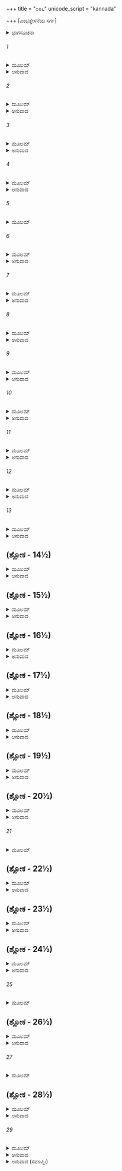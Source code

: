 +++
title = "೦೮೬"
unicode_script = "kannada"

+++
[ಎಂಭತ್ತೇಳನೆಯ ಸರ್ಗ]



<details><summary>ಭಾಗಸೂಚನಾ</summary>

ಶ್ರೀರಾಮನು ಲಕ್ಷ್ಮಣನಿಗೆ ಇಲನೆಂಬ ರಾಜನ ಕಥೆ ಹೇಳಿದುದು
</details>

###### 1


<details><summary>ಮೂಲಮ್</summary>

ತಚ್ಛ್ರುತ್ವಾಲಕ್ಷ್ಮಣೇನೋಕ್ತಂ ವಾಕ್ಯಂ ವಾಕ್ಯವಿಶಾರದಃ ।  
ಪ್ರತ್ಯುವಾಚ ಮಹಾತೇಜಾಃ ಪ್ರಹಸನ್ರಾಘವೋ ವಚಃ ॥
</details>

<details><summary>ಅನುವಾದ</summary>

ಲಕ್ಷ್ಮಣನು ಹೇಳಿದ ಮಾತನ್ನು ಕೇಳಿ ಮಾತುಕತೆಯಲ್ಲಿ ನಿಪುಣನಾದ ಮಹಾತೇಜಸ್ವೀ ಶ್ರೀರಘುನಾಥನು ನಗುತ್ತಾ ಹೇಳಿದನು.॥1॥
</details>

###### 2


<details><summary>ಮೂಲಮ್</summary>

ಏವಮೇವ ನರಶ್ರೇಷ್ಠ ಯಥಾ ವದಸಿ ಲಕ್ಷ್ಮಣ ।  
ವೃತ್ರಘಾತಮಶೇಷೇಣ ವಾಜಿಮೇಧಲಂ ಚ ಯತ್ ॥
</details>

<details><summary>ಅನುವಾದ</summary>

ನರಶ್ರೇಷ್ಠ ಲಕ್ಷ್ಮಣ! ವೃತ್ರಾಸುರನ ಎಲ್ಲ ಪ್ರಸಂಗ ಮತ್ತು ನೀನು ತಿಳಿಸಿದ ಅಶ್ವಮೇಧ ಯಜ್ಞದ ಫಲ ಎಲ್ಲವೂ ಹಾಗೆಯೇ ಇದೇ.॥2॥
</details>

###### 3


<details><summary>ಮೂಲಮ್</summary>

ಶ್ರೂಯತೇ ಹಿ ಪುರಾ ಸೌಮ್ಯ ಕರ್ದಮಸ್ಯ ಪ್ರಜಾಪತೇಃ ।  
ಪುತ್ರೋ ಬಾಹ್ಲೀಶ್ವರಃ ಶ್ರೀಮಾನಿಲೋ ನಾಮ ಸುಧಾರ್ಮಿಕಃ ॥
</details>

<details><summary>ಅನುವಾದ</summary>

ಸೌಮ್ಯ! ಹಿಂದೆ ಪ್ರಜಾಪತಿ ಕರ್ದಮರ ಪುತ್ರ ಶ್ರೀಮಾನ್ ಇಲನೆಂಬುವನು ಬಾಹ್ಲಿಕ ದೇಶದ ದೊಡ್ಡ ಧರ್ಮಾತ್ಮ ನರೇಶನಿದ್ದನು.॥3॥
</details>

###### 4


<details><summary>ಮೂಲಮ್</summary>

ಸ ರಾಜಾ ಪೃಥಿವೀಂ ಸರ್ವಾಂ ವಶೇ ಕೃತ್ವಾ ಮಹಾಯಶಾಃ ।  
ರಾಜ್ಯಂ ಚೈವನರವ್ಯಾಘ್ರ ಪುತ್ರವತ್ಪರ್ಯಪಾಲಯತ್ ॥
</details>

<details><summary>ಅನುವಾದ</summary>

ಪುರುಷಸಿಂಹ! ಆ ಮಹಾಯಶಸ್ವೀ ಭೂಪಾಲನು ಇಡೀ ಪೃಥಿವಿಯನ್ನು ವಶದಲ್ಲಿಟ್ಟುಕೊಂಡು ತನ್ನ ರಾಜ್ಯದ ಪ್ರಜೆಯನ್ನು ಪುತ್ರರಂತೆ ಪಾಲಿಸುತ್ತಿದ್ದನು.॥4॥
</details>

###### 5


<details><summary>ಮೂಲಮ್</summary>

ಸುರೈಶ್ಚ ಪರಮೋದಾರೈರ್ದೈತೇಯೈಶ್ಚ ಮಹಾಧನೈಃ ।  
ನಾಗರಾಕ್ಷಸಗಂಧರ್ವೈರ್ಯಕ್ಷೈಶ್ಚ ಸುಮಹಾತ್ಮಭಿಃ ॥
</details>

###### 6


<details><summary>ಮೂಲಮ್</summary>

ಪೂಜ್ಯತೇ ನಿತ್ಯಶಃ ಸೌಮ್ಯಭಯಾರ್ತೈ ರಘುನಂದನ ।  
ಅಬಿಭ್ಯಂಶ್ಚ ತ್ರಯೋ ಲೋಕಾಃ ಸರೋಷಸ್ಯ ಮಹಾತ್ಮನಃ ॥
</details>

<details><summary>ಅನುವಾದ</summary>

ಸೌಮ್ಯ! ರಘುನಂದನ! ಪರಮ ಉದಾರ ದೇವತೆಗಳು, ದೈತ್ಯರು, ನಾಗರು, ರಾಕ್ಷಸರು, ಗಂಧರ್ವರು, ಯಕ್ಷರು, ಇವರೆಲ್ಲ ಭಯಭೀತರಾಗಿ ಸದಾ ಇಲರಾಜನನ್ನು ಸ್ತುತಿಸಿ ಪೂಜಿಸುತ್ತಿದ್ದರು. ಆ ಮಹಾತ್ಮಾ ನರೇಶನು ಕೋಪಗೊಂಡರೆ ಮೂರು ಲೋಕದ ಪ್ರಾಣಿಗಳು ಭಯದಿಂದ ಗಡಗಡ ನಡುಗುತ್ತಿದ್ದರು.॥5-6॥
</details>

###### 7


<details><summary>ಮೂಲಮ್</summary>

ಸ ರಾಜಾ ತಾದೃಶೋಽಪ್ಯಾಸೀದ್ಧರ್ಮೇ ವೀರ್ಯೇ ಚ ನಿಷ್ಠಿತಃ ।  
ಬುದ್ಧ್ಯಾ ಚ ಪರಮೋದಾರೋ ಬಾಹ್ಲೀಕೇಶೋ ಮಹಾಯಶಾಃ ॥
</details>

<details><summary>ಅನುವಾದ</summary>

ಇಷ್ಟು ಪ್ರಭಾವಶಾಲಿಯಾಗಿದ್ದರು ಬಾಹ್ಲಿಕ ದೇಶದ ಒಡೆಯ ಮಹಾಯಶಸ್ವೀ ಪರಮೋದಾರ ಇಲರಾಜನು ಧರ್ಮ ಮತ್ತು ಪರಾಕ್ರಮದಲ್ಲಿ ದೃಢತೆಯಿಂದ ಸ್ಥಿರನಾಗಿದ್ದನು ಹಾಗೂ ಅವನ ಬುದ್ಧಿಯೂ ಸ್ಥಿರವಾಗಿತ್ತು.॥7॥
</details>

###### 8


<details><summary>ಮೂಲಮ್</summary>

ಸ ಪ್ರಚಕ್ರೇ ಮಹಾಬಾಹುರ್ಮೃಗಯಾಂ ರುಚಿರೇ ವನೇ ।  
ಚೈತ್ರೇ ಮನೋರಮೇ ಮಾಸೇ ಸಭೃತ್ಯಬಲವಾಹನಃ ॥
</details>

<details><summary>ಅನುವಾದ</summary>

ಒಮ್ಮೆ ಸೇವಕ, ಸೈನ್ಯ, ವಾಹನಗಳೊಂದಿಗೆ ಆ ಮಹಾಬಾಹು ರಾಜನು ಮನೋರಮ ಚೈತ್ರಮಾಸದಲ್ಲಿ ಒಂದು ಸುಂದರ ವನಕ್ಕೆ ಬೇಟೆಯಾಡಲು ಪ್ರಾರಂಭಿಸಿದನು.॥8॥
</details>

###### 9


<details><summary>ಮೂಲಮ್</summary>

ಪ್ರಜಘ್ನೇ ಚ ನೃಪೋಽರಣ್ಯೇಮೃಗಾನ್ ಶತಸಹಸ್ರಶಃ ।  
ಹತ್ವೈವ ತೃಪ್ತಿರ್ನಾಭೂಚ್ಚ ರಾಜ್ಞಸ್ತಸ್ಯ ಮಹಾತ್ಮನಃ ॥
</details>

<details><summary>ಅನುವಾದ</summary>

ರಾಜನು ಆ ವನದಲ್ಲಿ ಸಾವಿರಾರು ನೂರಾರು ಹಿಂಸಕ ಜಂತುಗಳನ್ನು ವಧಿಸಿದನು, ಆದರೆ ಇಷ್ಟು ಪ್ರಾಣಿಗಳನ್ನು ಕೊಂದರೂ ಆ ಮಹಾಮನಸ್ವೀ ನರೇಶನಿಗೆ ತೃಪ್ತಿ ಆಗಲಿಲ್ಲ.॥9॥
</details>

###### 10


<details><summary>ಮೂಲಮ್</summary>

ನಾನಾಮೃಗಾಣಾಮಯುತಂ ವಧ್ಯಮಾನಂಮಹಾತ್ಮನಾ ।  
ಯತ್ರ ಜಾತೋ ಮಹಾಸೇನಸ್ತಂ ದೇಶಮುಪಚಕ್ರಮೇ ॥
</details>

<details><summary>ಅನುವಾದ</summary>

ಮತ್ತೆ ಆ ಮಹಾತ್ಮಾ ಇಲನ ಕೈಯಿಂದ ನಾನಾ ರೀತಿಯ ಹತ್ತು ಸಾವಿನ ಹಿಂಸಕ ಪಶು ಸತ್ತು ಹೋದುವು. ಬಳಿಕ ಅವನು ಮಹಾಸೇನನ (ಕಾರ್ತಿಕೇಯ) ಜನ್ಮವಾದ ಪ್ರದೇಶಕ್ಕೆ ಹೋದನು.॥10॥
</details>

###### 11


<details><summary>ಮೂಲಮ್</summary>

ತಸ್ಮಿನ್ಪ್ರದೇಶೇ ದೇವೇಶಃ ಶೈಲರಾಜಸುತಾಂ ಹರಃ ।  
ರಮಯಾಮಾಸ ದುರ್ಧರ್ಷಃ ಸರ್ವೈರನುಚರೈಃ ಸಹ ॥
</details>

<details><summary>ಅನುವಾದ</summary>

ಆ ಸ್ಥಾನದಲ್ಲಿ ದೇವತೆಗಳ ಸ್ವಾಮಿ ದುರ್ಜಯ ದೇವತೆ ಭಗವಾನ್ ಶಿವನು ತನ್ನ ಸಮಸ್ತ ಸೇವಕರೊಂದಿಗೆ ಇದ್ದು ಗಿರಿರಾಜ ಕುಮಾರಿಯ ಮನೋರಂಜನೆ ಮಾಡುತ್ತಿದ್ದನು.॥11॥
</details>

###### 12


<details><summary>ಮೂಲಮ್</summary>

ಕೃತ್ವಾ ಸ್ತ್ರೀರೂಪಮಾತ್ಮಾನಮುಮೇಶೋಗೋಪತಿಧ್ವಜಃ ।  
ದೇವ್ಯಾಃ ಪ್ರಿಯಚಿಕೀರ್ಷುಃ ಸಂಸ್ತಸ್ಮಿನ್ಪರ್ವತನಿರ್ಝರೇ ॥
</details>

<details><summary>ಅನುವಾದ</summary>

ವೃಷಭಧ್ವಜನಾದ ಭಗವಾನ್ ಉಮಾವಲ್ಲಭನು ತಾನೂ ಸ್ತ್ರೀರೂಪದಲ್ಲಿ ಪ್ರಕಟನಾಗಿ ದೇವೀ ಪಾರ್ವತಿಯ ಮನಸ್ಸಂತೋಷ ಪಡಿಸಲು ಅಲ್ಲಿಯ ಪರ್ವತೀಯ ಜಲಪಾತದ ಬಳಿ ಆಕೆಯೊಂದಿಗೆ ವಿಹರಿಸುತ್ತಿದ್ದನು.॥12॥
</details>

###### 13


<details><summary>ಮೂಲಮ್</summary>

ಯತ್ರ ಯತ್ರ ವನೋದ್ದೇಶೇ ಸತ್ತ್ವಾಃ ಪುರುಷವಾದಿನಃ ।  
ವೃಕ್ಷಾಃ ಪುರುಷನಾಮಾನಸ್ತೇ ಸರ್ವೇ ಸ್ತ್ರೀಜನಾಭವನ್ ॥
</details>

<details><summary>ಅನುವಾದ</summary>

ಆ ವನದ ಎಲ್ಲ ಭಾಗಗಳಲ್ಲಿ ಇದ್ದ ಪುಲ್ಲಿಂಗ ನಾಮಧಾರೀ ಜಂತು, ವೃಕ್ಷ ಎಲ್ಲವೂ ಸ್ತ್ರೀಲಿಂಗವಾಗಿ ಪರಿಣತವಾಗಿ ಹೋದುವು.॥13॥
</details>

## (ಶ್ಲೋಕ - 14½)


<details><summary>ಮೂಲಮ್</summary>

ಯಚ್ಚ ಕಿಂಚನ ತತ್ಸರ್ವಂ ನಾರೀಸಂಜ್ಞಂ ಬಭೂವ ಹ ।  
ಏತಸ್ಮಿನ್ನಂತರೇ ರಾಜಾ ಸ ಇಲಃ ಕರ್ದಮಾತ್ಮಜಃ ॥  
ನಿಘ್ನನ್ ಮೃಗಸಹಸ್ರಾಣಿ ತಂ ದೇಶಮುಪಚಕ್ರಮೇ ।
</details>

<details><summary>ಅನುವಾದ</summary>

ಅಲ್ಲಿ ಇರುವ ಚರಾಚರ ಪ್ರಾಣಿಗಳ ಸಮೂಹವೆಲ್ಲ ಸ್ತ್ರೀನಾಮಧಾರಿಗಳಾಗಿದ್ದರು. ಇದೇ ಸಮಯದಲ್ಲಿ ಕರ್ದಮ ಪುತ್ರ ಇಲನು ಸಾವಿರಾರು ಹಿಂಸಕ ಪಶುಗಳನ್ನು ವಧಿಸುತ್ತಾ ಆ ಪ್ರದೇಶಕ್ಕೆ ಹೋದನು.॥14½॥
</details>

## (ಶ್ಲೋಕ - 15½)


<details><summary>ಮೂಲಮ್</summary>

ಸ ದೃಷ್ಟ್ವಾ ಸ್ತ್ರೀಕೃತಂ ಸರ್ವಂ ಸವ್ಯಾಲಮೃಗಪಕ್ಷಿಣಮ್ ॥  
ಆತ್ಮಾನಂ ಸ್ತ್ರೀಕೃತಂ ಚೈವ ಸಾನುಗಂ ರಘುನಂದನ ।
</details>

<details><summary>ಅನುವಾದ</summary>

ಅಲ್ಲಿಗೆ ಅವನು ಬಂದು ನೋಡುತ್ತಾನೆ- ಸರ್ಪ, ಪಶು-ಪಕ್ಷಿಗಳ ಸಹಿತ ಆ ವನದ ಎಲ್ಲ ಪ್ರಾಣಿ ಸಮುದಾಯವು ಸ್ತ್ರೀರೂಪವಾಗಿ ಹೋಗಿತ್ತು. ರಘುನಂದನ! ಸೇವಕರ ಸಹಿತ ತಾನೂ ಸ್ತ್ರೀರೂಪವಾಗಿ ಪರಿಣತನಾಗಿರುವುದನ್ನು ನೋಡಿದನು.॥15½॥
</details>

## (ಶ್ಲೋಕ - 16½)


<details><summary>ಮೂಲಮ್</summary>

ತಸ್ಯ ದುಃಖಂ ಮಹಚ್ಚಾಸೀದ್ದೃಷ್ಟ್ವಾಽಽತ್ಮಾನಂ ತಥಾಗತಮ್ ॥  
ಉಮಾಪತೇಶ್ಚ ತತ್ಕರ್ಮ ಜ್ಞಾತ್ವಾ ತ್ರಾಸಮುಪಾಗಮತ್ ।
</details>

<details><summary>ಅನುವಾದ</summary>

ತನ್ನನ್ನು ಆ ಸ್ಥಿತಿಯಲ್ಲಿ ನೋಡಿ ರಾಜನಿಗೆ ಬಹಳ ದುಃಖವಾಯಿತು. ಇದೆಲ್ಲ ಕಾರ್ಯ ಉಮಾವಲ್ಲಭ ಮಹಾದೇವನ ಇಚ್ಚೆಯಿಂದ ಆಗಿದೆ ಎಂದು ತಿಳಿದು ಅವನು ಭಯಗೊಂಡನು.॥16½॥
</details>

## (ಶ್ಲೋಕ - 17½)


<details><summary>ಮೂಲಮ್</summary>

ತತೋ ದೇವಂ ಮಹಾತ್ಮಾನಂ ಶಿತಿಕಂಠಂ ಕಪರ್ದಿನಮ್ ॥  
ಜಗಾಮ ಶರಣಂ ರಾಜಾ ಸಭೃತ್ಯಬಲವಾಹನಃ ।
</details>

<details><summary>ಅನುವಾದ</summary>

ಅನಂತರ ಸೇವಕ, ಸೈನ್ಯ, ವಾಹನ ಗಳೊಂದಿಗೆ ಇಲರಾಜನು ಜಟಾಜೂಟಧಾರೀ ಮಹಾತ್ಮಾ ಭಗವಾನ್ ನೀಲಕಂಠನಿಗೆ ಶರಣಾದನು.॥17½॥
</details>

## (ಶ್ಲೋಕ - 18½)


<details><summary>ಮೂಲಮ್</summary>

ತತಃ ಪ್ರಹಸ್ಯ ವರದಃ ಸಹ ದೇವ್ಯಾ ಮಹೇಶ್ವರಃ ॥  
ಪ್ರಜಾಪತಿಸುತಂ ವಾಕ್ಯಮುವಾಚ ವರದಃ ಸ್ವಯಮ್ ।
</details>

<details><summary>ಅನುವಾದ</summary>

ಆಗ ದೇವೀಪಾರ್ವತಿಯೊಂದಿಗೆ ವಿರಾಜಿಸುತ್ತಿರುವ ವರದನಾಯಕ ದೇವತಾ ಮಹೇಶ್ವರನು ನಗುತ್ತಾ ಪ್ರಜಾಪತಿ ಪುತ್ರ ಇಲನಲ್ಲಿ ಹೇಳಿದನು.॥18½॥
</details>

## (ಶ್ಲೋಕ - 19½)


<details><summary>ಮೂಲಮ್</summary>

ಉತ್ತಿಷ್ಠೋತ್ತಿಷ್ಠ ರಾಜರ್ಷೇ ಕಾರ್ದಮೇಯ ಮಹಾಬಲ ॥  
ಪುರುಷತ್ವಮೃತೇ ಸೌಮ್ಯ ವರಂ ವರಯ ಸುವ್ರತ ।
</details>

<details><summary>ಅನುವಾದ</summary>

ಕರ್ದಮ ಕುಮಾರ ಮಹಾಬಲಿ ರಾಜರ್ಷೇ ! ಏಳು, ಏಳು, ಸುವ್ರತನಾದ ಸೌಮ್ಯ ನರೇಶನೇ! ಪುರುಷತ್ವ ಬಿಟ್ಟು ಏನು ಬೇಕಾದರೂ ವರವನ್ನು ಕೇಳು.॥19½॥
</details>

## (ಶ್ಲೋಕ - 20½)


<details><summary>ಮೂಲಮ್</summary>

ತತಃ ಸ ರಾಜಾ ಶೋಕಾರ್ತಃ ಪ್ರತ್ಯಾಖ್ಯಾತೋ ಮಹಾತ್ಮನಾ ॥  
ಸ್ತ್ರೀಭೂತೋಽಸೌ ನ ಜಗ್ರಾಹ ವರಮನ್ಯಂ ಸುರೋತ್ತಮಾತ್ ।
</details>

<details><summary>ಅನುವಾದ</summary>

ಮಹಾತ್ಮಾ ಭಗವಾನ್ ಶಂಕರನು ಹೀಗೆ ಪುರುಷತ್ವ ಕೊಡಲು ಒಪ್ಪದಿದ್ದಾಗ ಸ್ತ್ರೀರೂಪಧಾರೀ ರಾಜಾ ಇಲನು ಶೋಕತಪ್ತನಾದನು. ಅವನು ಸುರಶ್ರೇಷ್ಠ ಮಹಾದೇವನಲ್ಲಿ ಬೇರೆ ವರವನ್ನು ಬೇಡಲಿಲ್ಲ.॥20½॥
</details>

###### 21


<details><summary>ಮೂಲಮ್</summary>

ತತಃ ಶೋಕೇನ ಮಹತಾ ಶೈಲರಾಜಸುತಾಂ ನೃಪಃ ॥
</details>

## (ಶ್ಲೋಕ - 22½)


<details><summary>ಮೂಲಮ್</summary>

ಪ್ರಣಿಪತ್ಯ ಉಮಾಂ ದೇವೀಂ ಸರ್ವೇಣೈವಾಂತರಾತ್ಮನಾ ।  
ಈಶೇ ವರಾಣಾಂ ವರದೇ ಲೋಕಾನಾಮಸಿ ಭಾಮಿನಿ ॥  
ಅಮೋಘದರ್ಶನೇ ದೇವಿ ಭಜ ಸೌಮ್ಯೇನ ಚಕ್ಷುಷಾ ।
</details>

<details><summary>ಅನುವಾದ</summary>

ಅನಂತರ ಮಹಾಶೋಕದಿಂದ ಪೀಡಿತನಾದ ರಾಜನು ಗಿರಿರಾಜಕುಮಾರಿ ಉಮಾದೇವಿಯ ಚರಣಗಳಲ್ಲಿ ಹೃತ್ಪೂರ್ವಕ ಪ್ರಣಾಮ ಮಾಡಿ ಪ್ರಾರ್ಥಿಸಿದನು - ಸಮಸ್ತ ವರಗಳ ಅಧೀಶ್ವರೀ ದೇವಿ! ನೀನೂ ಮಾನಿನೀಯಾಗಿರುವೆ. ಸಮಸ್ತ ಲೋಕಗಳಿಗೆ ವರ ಕೊಡುವ ದೇವಿಯೇ! ನಿನ್ನ ದರ್ಶನ ಎಂದೂ ನಿಷ್ಪಲವಾಗುವುದಿಲ್ಲ. ಆದ್ದರಿಂದ ನೀನೇ ಸೌಮ್ಯದೃಷ್ಟಿಯಿಂದ ನನ್ನ ಮೇಲೆ ಅನುಗ್ರಹ ಮಾಡು.॥21-22½॥
</details>

## (ಶ್ಲೋಕ - 23½)


<details><summary>ಮೂಲಮ್</summary>

ಹೃದ್ಗತಂ ತಸ್ಯ ರಾಜರ್ಷೇರ್ವಿಜ್ಞಾಯ ಹರಸನ್ನಿಧೌ ॥  
ಪ್ರತ್ಯುವಾಚ ಶುಭಂ ವಾಕ್ಯಂ ದೇವೀ ರುದ್ರಸ್ಯ ಸಮ್ಮತಾ ।
</details>

<details><summary>ಅನುವಾದ</summary>

ರಾಜರ್ಷಿ ಇಲಾನ ಹಾರ್ದಿಕ ಅಭಿಪ್ರಾಯವನ್ನು ತಿಳಿದು ರುದ್ರಪ್ರಿಯಾ ದೇವೀ ಪಾರ್ವತಿಯು ಮಹಾದೇವನ ಬಳಿಯಲ್ಲಿ ರಾಜನಲ್ಲಿ ಹೀಗೆ ಶುಭ ಮಾತನ್ನು ಹೇಳಿದಳು.॥23½॥
</details>

## (ಶ್ಲೋಕ - 24½)


<details><summary>ಮೂಲಮ್</summary>

ಅರ್ಧಸ್ಯ ದೇವೋ ವರದೋ ವರಾರ್ಧಸ್ಯ ತವ ಹ್ಯಹಮ್ ॥  
ತಸ್ಮಾದರ್ಧಂ ಗೃಹಾಣ ತ್ವಂ ಸ್ತ್ರೀಪುಂಸೋರ್ಯಾವದಿಚ್ಛಸಿ ।
</details>

<details><summary>ಅನುವಾದ</summary>

ರಾಜನೇ! ನೀನು ಪುರುಷತ್ವಪ್ರಾಪ್ತಿರೂಪೀ ವರವನ್ನು ಇಚ್ಛಿಸುತ್ತಿರುವೆ. ಅದರ ಅರ್ಧಭಾಗದ ದಾತೃನು ಮಹಾದೇವನಿರುವನು ಮತ್ತು ಅರ್ಧ ವರವನ್ನು ನಾನು ನಿನಗೆ ಕೊಡಬಲ್ಲೆ. (ಅರ್ಥಾತ್ ನಿನಗೆ ಸಂಪೂರ್ಣ ಜೀವನಕ್ಕಾಗಿ ಪ್ರಾಪ್ತವಾದ ಸ್ತ್ರೀತ್ವದಲ್ಲಿ ಅರ್ಧ ಜೀವನಕ್ಕಾಗಿ ಪುರುಷತ್ವವಾಗಿ ಪರಿವರ್ತನ ಮಾಡಬಲ್ಲೆ.) ನೀನು ಎಷ್ಟೆಷ್ಟು ಕಾಲದವರೆಗೆ ಸ್ತ್ರೀ ಮತ್ತು ಪುರುಷನಾಗಿ ಇರಲು ಬಯಸುವೆಯೋ ಅದನ್ನು ನೀನೇ ಹೇಳು.॥24½॥
</details>

###### 25


<details><summary>ಮೂಲಮ್</summary>

ತದದ್ಭುತತರಂ ಶ್ರುತ್ವಾ ದೇವ್ಯಾ ವರಮನುತ್ತಮಮ್ ॥
</details>

## (ಶ್ಲೋಕ - 26½)


<details><summary>ಮೂಲಮ್</summary>

ಸಂಪ್ರಹೃಷ್ಟಮನಾ ಭೂತ್ವಾ ರಾಜಾವಾಕ್ಯಮಥಾಬ್ರವೀತ್ ।  
ಯದಿ ದೇವಿ ಪ್ರಸನ್ನಾ ಮೇ ರೂಪೇಣಾಪ್ರತಿಮಾ ಭುವಿ ॥  
ಮಾಸಂ ಸ್ತ್ರೀತ್ವಮುಪಾಸಿತ್ವಾ ಮಾಸಂ ಸ್ಯಾಂಪುರುಷಃ ಪುನಃ ।
</details>

<details><summary>ಅನುವಾದ</summary>

ದೇವೀ ಪಾರ್ವತಿಯ ಆ ಪರಮೋತ್ತಮ ಮತ್ತು ಅದ್ಭುತ ವರವನ್ನು ಕೇಳಿ ರಾಜನ ಮನಸ್ಸಿನಲ್ಲಿ ಬಹಳ ಹರ್ಷವಾಯಿತು ಹಾಗೂ ಹೀಗೆ ಹೇಳಿದನು - ದೇವಿ! ನೀನು ನನ್ನ ಮೇಲೆ ಪ್ರಸನ್ನಳಾಗಿರುವೆಯಾದರೆ ನಾನು ಒಂದು ತಿಂಗಳು ಭೂಮಿಯಲ್ಲಿ ಅನುಪಮ ರೂಪವತಿ ಸ್ತ್ರೀಯ ರೂಪದಲ್ಲಿ ಇದ್ದು, ಮತ್ತೆ ಒಂದು ತಿಂಗಳವರೆಗೆ ಪುರುಷನಾಗಿ ಇರುವೆನು.॥25-26½॥
</details>

###### 27


<details><summary>ಮೂಲಮ್</summary>

ಈಪ್ಸಿತಂ ತಸ್ಯ ವಿಜ್ಞಾಯ ದೇವೀ ಸುರುಚಿರಾನನಾ ॥
</details>

## (ಶ್ಲೋಕ - 28½)


<details><summary>ಮೂಲಮ್</summary>

ಪ್ರತ್ಯುವಾಚ ಶುಭಂ ವಾಕ್ಯಮೇವಮೇವ ಭವಿಷ್ಯತಿ ।  
ರಾಜನ್ಪುರುಷಭೂತಸ್ತ್ವಂ ಸ್ತ್ರೀಭಾವಂ ನ ಸ್ಮರಿಷ್ಯಸಿ ॥  
ಸ್ತ್ರೀ ಭೂತಶ್ಚ ಪರಂ ಮಾಸಂ ನ ಸ್ಮರಿಷ್ಯಸಿಪೌರುಷಮ್ ।
</details>

<details><summary>ಅನುವಾದ</summary>

ರಾಜನ ಮನೋಭಾವವನ್ನು ತಿಳಿದು ಸುಂದರಮುಖವುಳ್ಳ ಪಾರ್ವತೀ ದೇವಿಯು ಹೀಗೆ ನುಡಿದಳು - ‘ಹಾಗೆಯೇ ಆಗುವುದು’. ರಾಜನೇ! ನೀನು ಪುರುಷರೂಪದಲ್ಲಿರುವಾಗ ನಿನಗೆ ತನ್ನ ಸ್ತ್ರೀ ಜೀವನದ ನೆನಪು ಇರಲಾರದು ಮತ್ತು ಸ್ತ್ರೀರೂಪ ದಲ್ಲಿರುವಾಗ ನಿನಗೆ ಪುರುಷಭಾವದ ಸ್ಮರಣೆ ಬರಲಾರದು.॥27-28½॥
</details>

###### 29


<details><summary>ಮೂಲಮ್</summary>

ಏವಂ ಸ ರಾಜಾ ಪುರುಷೋ ಮಾಸಂ ಭೂತ್ವಾಥಕಾರ್ದಮಿಃ ।  
ತ್ರೈಲೋಕ್ಯಸುಂದರೀ ನಾರೀ ಮಾಸಮೇಕಮಿಲಾಭವತ್ ॥
</details>

<details><summary>ಅನುವಾದ</summary>

ಹೀಗೆ ಕರ್ದಮಕುಮಾರ ಇಲರಾಜನು ಒಂದು ತಿಂಗಳವರೆಗೆ ಪುರುಷನಾಗಿದ್ದು, ಒಂದು ತಿಂಗಳು ತ್ರಿಲೋಕ ಸುಂದರೀ ನಾರೀ ಇಲಾಳ ರೂಪದಲ್ಲಿ ಇರತೊಡಗಿದನು.॥29॥
</details>

<details><summary>ಅನುವಾದ (ಸಮಾಪ್ತಿಃ)</summary>

ಶ್ರೀವಾಲ್ಮೀಕಿ ವಿರಚಿತ ಆರ್ಷರಾಮಾಯಣ ಆದಿಕಾವ್ಯದ ಉತ್ತರ ಕಾಂಡದಲ್ಲಿ ಎಂಭತ್ತೇಳನೆಯ ಸರ್ಗ ಪೂರ್ಣವಾಯಿತು. ॥87॥
</details>
